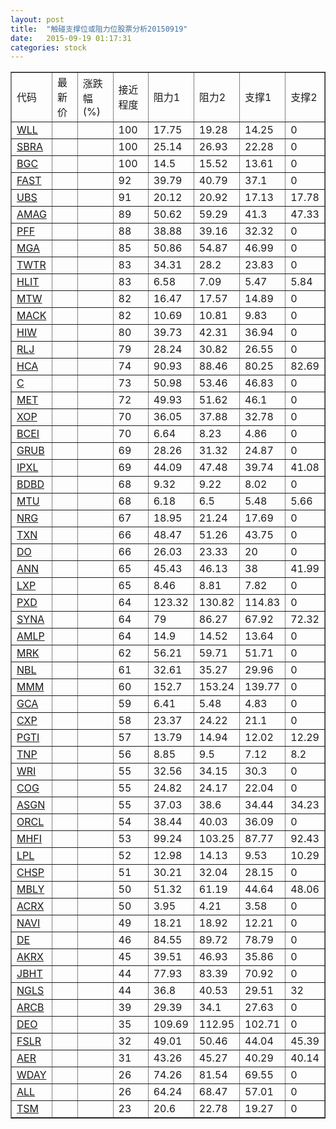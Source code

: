 ```yaml
---
layout: post
title:  "触碰支撑位或阻力位股票分析20150919"
date:   2015-09-19 01:17:31
categories: stock
---
```

<script type="text/javascript">
var stockList = []
stockList.push('gb_wll');
stockList.push('gb_sbra');
stockList.push('gb_bgc');
stockList.push('gb_fast');
stockList.push('gb_ubs');
stockList.push('gb_amag');
stockList.push('gb_pff');
stockList.push('gb_mga');
stockList.push('gb_twtr');
stockList.push('gb_hlit');
stockList.push('gb_mtw');
stockList.push('gb_mack');
stockList.push('gb_hiw');
stockList.push('gb_rlj');
stockList.push('gb_hca');
stockList.push('gb_c');
stockList.push('gb_met');
stockList.push('gb_xop');
stockList.push('gb_bcei');
stockList.push('gb_grub');
stockList.push('gb_ipxl');
stockList.push('gb_bdbd');
stockList.push('gb_mtu');
stockList.push('gb_nrg');
stockList.push('gb_txn');
stockList.push('gb_do');
stockList.push('gb_ann');
stockList.push('gb_lxp');
stockList.push('gb_pxd');
stockList.push('gb_syna');
stockList.push('gb_amlp');
stockList.push('gb_mrk');
stockList.push('gb_nbl');
stockList.push('gb_mmm');
stockList.push('gb_gca');
stockList.push('gb_cxp');
stockList.push('gb_pgti');
stockList.push('gb_tnp');
stockList.push('gb_wri');
stockList.push('gb_cog');
stockList.push('gb_asgn');
stockList.push('gb_orcl');
stockList.push('gb_mhfi');
stockList.push('gb_lpl');
stockList.push('gb_chsp');
stockList.push('gb_mbly');
stockList.push('gb_acrx');
stockList.push('gb_navi');
stockList.push('gb_de');
stockList.push('gb_akrx');
stockList.push('gb_jbht');
stockList.push('gb_ngls');
stockList.push('gb_arcb');
stockList.push('gb_deo');
stockList.push('gb_fslr');
stockList.push('gb_aer');
stockList.push('gb_wday');
stockList.push('gb_all');
stockList.push('gb_tsm');
</script>
<table border="1">
 <tr>
 <td>代码</td>
 <td>最新价</td>
 <td>涨跌幅(%)</td>
 <td>接近程度</td>
 <td>阻力1</td>
 <td>阻力2</td>
 <td>支撑1</td>
 <td>支撑2</td>
</tr>
  <tr id="wll" class="red">
  <td><a href="http://stock.finance.sina.com.cn/usstock/quotes/WLL.html" target="_blank">WLL</a></td><td></td><td></td><td>100</td><td>17.75</td><td>19.28</td><td>14.25</td><td>0</td></tr>
  <tr id="sbra" class="red">
  <td><a href="http://stock.finance.sina.com.cn/usstock/quotes/SBRA.html" target="_blank">SBRA</a></td><td></td><td></td><td>100</td><td>25.14</td><td>26.93</td><td>22.28</td><td>0</td></tr>
  <tr id="bgc" class="red">
  <td><a href="http://stock.finance.sina.com.cn/usstock/quotes/BGC.html" target="_blank">BGC</a></td><td></td><td></td><td>100</td><td>14.5</td><td>15.52</td><td>13.61</td><td>0</td></tr>
  <tr id="fast" class="green">
  <td><a href="http://stock.finance.sina.com.cn/usstock/quotes/FAST.html" target="_blank">FAST</a></td><td></td><td></td><td>92</td><td>39.79</td><td>40.79</td><td>37.1</td><td>0</td></tr>
  <tr id="ubs" class="red">
  <td><a href="http://stock.finance.sina.com.cn/usstock/quotes/UBS.html" target="_blank">UBS</a></td><td></td><td></td><td>91</td><td>20.12</td><td>20.92</td><td>17.13</td><td>17.78</td></tr>
  <tr id="amag" class="red">
  <td><a href="http://stock.finance.sina.com.cn/usstock/quotes/AMAG.html" target="_blank">AMAG</a></td><td></td><td></td><td>89</td><td>50.62</td><td>59.29</td><td>41.3</td><td>47.33</td></tr>
  <tr id="pff" class="red">
  <td><a href="http://stock.finance.sina.com.cn/usstock/quotes/PFF.html" target="_blank">PFF</a></td><td></td><td></td><td>88</td><td>38.88</td><td>39.16</td><td>32.32</td><td>0</td></tr>
  <tr id="mga" class="red">
  <td><a href="http://stock.finance.sina.com.cn/usstock/quotes/MGA.html" target="_blank">MGA</a></td><td></td><td></td><td>85</td><td>50.86</td><td>54.87</td><td>46.99</td><td>0</td></tr>
  <tr id="twtr" class="red">
  <td><a href="http://stock.finance.sina.com.cn/usstock/quotes/TWTR.html" target="_blank">TWTR</a></td><td></td><td></td><td>83</td><td>34.31</td><td>28.2</td><td>23.83</td><td>0</td></tr>
  <tr id="hlit" class="green">
  <td><a href="http://stock.finance.sina.com.cn/usstock/quotes/HLIT.html" target="_blank">HLIT</a></td><td></td><td></td><td>83</td><td>6.58</td><td>7.09</td><td>5.47</td><td>5.84</td></tr>
  <tr id="mtw" class="red">
  <td><a href="http://stock.finance.sina.com.cn/usstock/quotes/MTW.html" target="_blank">MTW</a></td><td></td><td></td><td>82</td><td>16.47</td><td>17.57</td><td>14.89</td><td>0</td></tr>
  <tr id="mack" class="red">
  <td><a href="http://stock.finance.sina.com.cn/usstock/quotes/MACK.html" target="_blank">MACK</a></td><td></td><td></td><td>82</td><td>10.69</td><td>10.81</td><td>9.83</td><td>0</td></tr>
  <tr id="hiw" class="red">
  <td><a href="http://stock.finance.sina.com.cn/usstock/quotes/HIW.html" target="_blank">HIW</a></td><td></td><td></td><td>80</td><td>39.73</td><td>42.31</td><td>36.94</td><td>0</td></tr>
  <tr id="rlj" class="red">
  <td><a href="http://stock.finance.sina.com.cn/usstock/quotes/RLJ.html" target="_blank">RLJ</a></td><td></td><td></td><td>79</td><td>28.24</td><td>30.82</td><td>26.55</td><td>0</td></tr>
  <tr id="hca" class="green">
  <td><a href="http://stock.finance.sina.com.cn/usstock/quotes/HCA.html" target="_blank">HCA</a></td><td></td><td></td><td>74</td><td>90.93</td><td>88.46</td><td>80.25</td><td>82.69</td></tr>
  <tr id="c" class="red">
  <td><a href="http://stock.finance.sina.com.cn/usstock/quotes/C.html" target="_blank">C</a></td><td></td><td></td><td>73</td><td>50.98</td><td>53.46</td><td>46.83</td><td>0</td></tr>
  <tr id="met" class="green">
  <td><a href="http://stock.finance.sina.com.cn/usstock/quotes/MET.html" target="_blank">MET</a></td><td></td><td></td><td>72</td><td>49.93</td><td>51.62</td><td>46.1</td><td>0</td></tr>
  <tr id="xop" class="red">
  <td><a href="http://stock.finance.sina.com.cn/usstock/quotes/XOP.html" target="_blank">XOP</a></td><td></td><td></td><td>70</td><td>36.05</td><td>37.88</td><td>32.78</td><td>0</td></tr>
  <tr id="bcei" class="red">
  <td><a href="http://stock.finance.sina.com.cn/usstock/quotes/BCEI.html" target="_blank">BCEI</a></td><td></td><td></td><td>70</td><td>6.64</td><td>8.23</td><td>4.86</td><td>0</td></tr>
  <tr id="grub" class="red">
  <td><a href="http://stock.finance.sina.com.cn/usstock/quotes/GRUB.html" target="_blank">GRUB</a></td><td></td><td></td><td>69</td><td>28.26</td><td>31.32</td><td>24.87</td><td>0</td></tr>
  <tr id="ipxl" class="red">
  <td><a href="http://stock.finance.sina.com.cn/usstock/quotes/IPXL.html" target="_blank">IPXL</a></td><td></td><td></td><td>69</td><td>44.09</td><td>47.48</td><td>39.74</td><td>41.08</td></tr>
  <tr id="bdbd" class="red">
  <td><a href="http://stock.finance.sina.com.cn/usstock/quotes/BDBD.html" target="_blank">BDBD</a></td><td></td><td></td><td>68</td><td>9.32</td><td>9.22</td><td>8.02</td><td>0</td></tr>
  <tr id="mtu" class="red">
  <td><a href="http://stock.finance.sina.com.cn/usstock/quotes/MTU.html" target="_blank">MTU</a></td><td></td><td></td><td>68</td><td>6.18</td><td>6.5</td><td>5.48</td><td>5.66</td></tr>
  <tr id="nrg" class="green">
  <td><a href="http://stock.finance.sina.com.cn/usstock/quotes/NRG.html" target="_blank">NRG</a></td><td></td><td></td><td>67</td><td>18.95</td><td>21.24</td><td>17.69</td><td>0</td></tr>
  <tr id="txn" class="red">
  <td><a href="http://stock.finance.sina.com.cn/usstock/quotes/TXN.html" target="_blank">TXN</a></td><td></td><td></td><td>66</td><td>48.47</td><td>51.26</td><td>43.75</td><td>0</td></tr>
  <tr id="do" class="green">
  <td><a href="http://stock.finance.sina.com.cn/usstock/quotes/DO.html" target="_blank">DO</a></td><td></td><td></td><td>66</td><td>26.03</td><td>23.33</td><td>20</td><td>0</td></tr>
  <tr id="ann" class="red">
  <td><a href="http://stock.finance.sina.com.cn/usstock/quotes/ANN.html" target="_blank">ANN</a></td><td></td><td></td><td>65</td><td>45.43</td><td>46.13</td><td>38</td><td>41.99</td></tr>
  <tr id="lxp" class="red">
  <td><a href="http://stock.finance.sina.com.cn/usstock/quotes/LXP.html" target="_blank">LXP</a></td><td></td><td></td><td>65</td><td>8.46</td><td>8.81</td><td>7.82</td><td>0</td></tr>
  <tr id="pxd" class="red">
  <td><a href="http://stock.finance.sina.com.cn/usstock/quotes/PXD.html" target="_blank">PXD</a></td><td></td><td></td><td>64</td><td>123.32</td><td>130.82</td><td>114.83</td><td>0</td></tr>
  <tr id="syna" class="green">
  <td><a href="http://stock.finance.sina.com.cn/usstock/quotes/SYNA.html" target="_blank">SYNA</a></td><td></td><td></td><td>64</td><td>79</td><td>86.27</td><td>67.92</td><td>72.32</td></tr>
  <tr id="amlp" class="green">
  <td><a href="http://stock.finance.sina.com.cn/usstock/quotes/AMLP.html" target="_blank">AMLP</a></td><td></td><td></td><td>64</td><td>14.9</td><td>14.52</td><td>13.64</td><td>0</td></tr>
  <tr id="mrk" class="green">
  <td><a href="http://stock.finance.sina.com.cn/usstock/quotes/MRK.html" target="_blank">MRK</a></td><td></td><td></td><td>62</td><td>56.21</td><td>59.71</td><td>51.71</td><td>0</td></tr>
  <tr id="nbl" class="red">
  <td><a href="http://stock.finance.sina.com.cn/usstock/quotes/NBL.html" target="_blank">NBL</a></td><td></td><td></td><td>61</td><td>32.61</td><td>35.27</td><td>29.96</td><td>0</td></tr>
  <tr id="mmm" class="green">
  <td><a href="http://stock.finance.sina.com.cn/usstock/quotes/MMM.html" target="_blank">MMM</a></td><td></td><td></td><td>60</td><td>152.7</td><td>153.24</td><td>139.77</td><td>0</td></tr>
  <tr id="gca" class="green">
  <td><a href="http://stock.finance.sina.com.cn/usstock/quotes/GCA.html" target="_blank">GCA</a></td><td></td><td></td><td>59</td><td>6.41</td><td>5.48</td><td>4.83</td><td>0</td></tr>
  <tr id="cxp" class="red">
  <td><a href="http://stock.finance.sina.com.cn/usstock/quotes/CXP.html" target="_blank">CXP</a></td><td></td><td></td><td>58</td><td>23.37</td><td>24.22</td><td>21.1</td><td>0</td></tr>
  <tr id="pgti" class="green">
  <td><a href="http://stock.finance.sina.com.cn/usstock/quotes/PGTI.html" target="_blank">PGTI</a></td><td></td><td></td><td>57</td><td>13.79</td><td>14.94</td><td>12.02</td><td>12.29</td></tr>
  <tr id="tnp" class="red">
  <td><a href="http://stock.finance.sina.com.cn/usstock/quotes/TNP.html" target="_blank">TNP</a></td><td></td><td></td><td>56</td><td>8.85</td><td>9.5</td><td>7.12</td><td>8.2</td></tr>
  <tr id="wri" class="red">
  <td><a href="http://stock.finance.sina.com.cn/usstock/quotes/WRI.html" target="_blank">WRI</a></td><td></td><td></td><td>55</td><td>32.56</td><td>34.15</td><td>30.3</td><td>0</td></tr>
  <tr id="cog" class="red">
  <td><a href="http://stock.finance.sina.com.cn/usstock/quotes/COG.html" target="_blank">COG</a></td><td></td><td></td><td>55</td><td>24.82</td><td>24.17</td><td>22.04</td><td>0</td></tr>
  <tr id="asgn" class="red">
  <td><a href="http://stock.finance.sina.com.cn/usstock/quotes/ASGN.html" target="_blank">ASGN</a></td><td></td><td></td><td>55</td><td>37.03</td><td>38.6</td><td>34.44</td><td>34.23</td></tr>
  <tr id="orcl" class="green">
  <td><a href="http://stock.finance.sina.com.cn/usstock/quotes/ORCL.html" target="_blank">ORCL</a></td><td></td><td></td><td>54</td><td>38.44</td><td>40.03</td><td>36.09</td><td>0</td></tr>
  <tr id="mhfi" class="green">
  <td><a href="http://stock.finance.sina.com.cn/usstock/quotes/MHFI.html" target="_blank">MHFI</a></td><td></td><td></td><td>53</td><td>99.24</td><td>103.25</td><td>87.77</td><td>92.43</td></tr>
  <tr id="lpl" class="green">
  <td><a href="http://stock.finance.sina.com.cn/usstock/quotes/LPL.html" target="_blank">LPL</a></td><td></td><td></td><td>52</td><td>12.98</td><td>14.13</td><td>9.53</td><td>10.29</td></tr>
  <tr id="chsp" class="green">
  <td><a href="http://stock.finance.sina.com.cn/usstock/quotes/CHSP.html" target="_blank">CHSP</a></td><td></td><td></td><td>51</td><td>30.21</td><td>32.04</td><td>28.15</td><td>0</td></tr>
  <tr id="mbly" class="green">
  <td><a href="http://stock.finance.sina.com.cn/usstock/quotes/MBLY.html" target="_blank">MBLY</a></td><td></td><td></td><td>50</td><td>51.32</td><td>61.19</td><td>44.64</td><td>48.06</td></tr>
  <tr id="acrx" class="green">
  <td><a href="http://stock.finance.sina.com.cn/usstock/quotes/ACRX.html" target="_blank">ACRX</a></td><td></td><td></td><td>50</td><td>3.95</td><td>4.21</td><td>3.58</td><td>0</td></tr>
  <tr id="navi" class="green">
  <td><a href="http://stock.finance.sina.com.cn/usstock/quotes/NAVI.html" target="_blank">NAVI</a></td><td></td><td></td><td>49</td><td>18.21</td><td>18.92</td><td>12.21</td><td>0</td></tr>
  <tr id="de" class="green">
  <td><a href="http://stock.finance.sina.com.cn/usstock/quotes/DE.html" target="_blank">DE</a></td><td></td><td></td><td>46</td><td>84.55</td><td>89.72</td><td>78.79</td><td>0</td></tr>
  <tr id="akrx" class="red">
  <td><a href="http://stock.finance.sina.com.cn/usstock/quotes/AKRX.html" target="_blank">AKRX</a></td><td></td><td></td><td>45</td><td>39.51</td><td>46.93</td><td>35.86</td><td>0</td></tr>
  <tr id="jbht" class="red">
  <td><a href="http://stock.finance.sina.com.cn/usstock/quotes/JBHT.html" target="_blank">JBHT</a></td><td></td><td></td><td>44</td><td>77.93</td><td>83.39</td><td>70.92</td><td>0</td></tr>
  <tr id="ngls" class="green">
  <td><a href="http://stock.finance.sina.com.cn/usstock/quotes/NGLS.html" target="_blank">NGLS</a></td><td></td><td></td><td>44</td><td>36.8</td><td>40.53</td><td>29.51</td><td>32</td></tr>
  <tr id="arcb" class="green">
  <td><a href="http://stock.finance.sina.com.cn/usstock/quotes/ARCB.html" target="_blank">ARCB</a></td><td></td><td></td><td>39</td><td>29.39</td><td>34.1</td><td>27.63</td><td>0</td></tr>
  <tr id="deo" class="red">
  <td><a href="http://stock.finance.sina.com.cn/usstock/quotes/DEO.html" target="_blank">DEO</a></td><td></td><td></td><td>35</td><td>109.69</td><td>112.95</td><td>102.71</td><td>0</td></tr>
  <tr id="fslr" class="green">
  <td><a href="http://stock.finance.sina.com.cn/usstock/quotes/FSLR.html" target="_blank">FSLR</a></td><td></td><td></td><td>32</td><td>49.01</td><td>50.46</td><td>44.04</td><td>45.39</td></tr>
  <tr id="aer" class="red">
  <td><a href="http://stock.finance.sina.com.cn/usstock/quotes/AER.html" target="_blank">AER</a></td><td></td><td></td><td>31</td><td>43.26</td><td>45.27</td><td>40.29</td><td>40.14</td></tr>
  <tr id="wday" class="red">
  <td><a href="http://stock.finance.sina.com.cn/usstock/quotes/WDAY.html" target="_blank">WDAY</a></td><td></td><td></td><td>26</td><td>74.26</td><td>81.54</td><td>69.55</td><td>0</td></tr>
  <tr id="all" class="green">
  <td><a href="http://stock.finance.sina.com.cn/usstock/quotes/ALL.html" target="_blank">ALL</a></td><td></td><td></td><td>26</td><td>64.24</td><td>68.47</td><td>57.01</td><td>0</td></tr>
  <tr id="tsm" class="green">
  <td><a href="http://stock.finance.sina.com.cn/usstock/quotes/TSM.html" target="_blank">TSM</a></td><td></td><td></td><td>23</td><td>20.6</td><td>22.78</td><td>19.27</td><td>0</td></tr>
</table>
